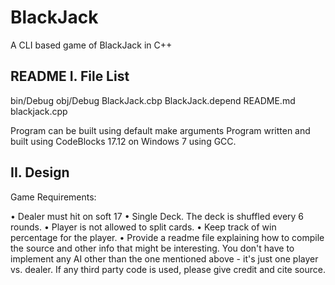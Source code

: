 # BlackJack
A CLI based game of BlackJack in C++ 

README
I. File List
-------------------
bin/Debug
obj/Debug
BlackJack.cbp
BlackJack.depend
README.md
blackjack.cpp

Program can be built using default make arguments
Program written and built using CodeBlocks 17.12 on Windows 7 using GCC.

II. Design
-------------------
Game Requirements:
 
•   Dealer must hit on soft 17
•   Single Deck. The deck is shuffled every 6 rounds.
•   Player is not allowed to split cards.
•   Keep track of win percentage for the player.
•   Provide a readme file explaining how to compile the source and other info that might be interesting.
You don't have to implement any AI other than the one mentioned above - it's just one player vs. dealer.
If any third party code is used, please give credit and cite source.

